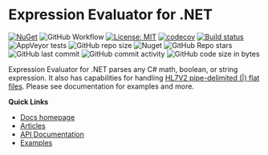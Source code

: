 # Expression Evaluator for .NET

[![NuGet](https://img.shields.io/nuget/v/ExpressionEvaluatorForDotNet.svg)](https://www.nuget.org/packages/ExpressionEvaluatorForDotNet/) ![GitHub Workflow](https://github.com/joemoceri/expression-evaluator-dotnet/actions/workflows/dotnet.yml/badge.svg) [![License: MIT](https://img.shields.io/badge/License-MIT-yellow.svg)](https://opensource.org/licenses/MIT) [![codecov](https://codecov.io/gh/joemoceri/expression-evaluator-dotnet/branch/main/graph/badge.svg)](https://codecov.io/gh/joemoceri/expression-evaluator-dotnet) [![Build status](https://ci.appveyor.com/api/projects/status/i2in9jjivnh3oq43?svg=true)](https://ci.appveyor.com/project/joemoceri/expression-evaluator-dotnet) ![AppVeyor tests](https://img.shields.io/appveyor/tests/joemoceri/expression-evaluator-dotnet) ![GitHub repo size](https://img.shields.io/github/repo-size/joemoceri/expression-evaluator-dotnet) ![Nuget](https://img.shields.io/nuget/dt/ExpressionEvaluatorForDotNet) ![GitHub Repo stars](https://img.shields.io/github/stars/joemoceri/expression-evaluator-dotnet?style=social) ![GitHub last commit](https://img.shields.io/github/last-commit/joemoceri/expression-evaluator-dotnet) ![GitHub commit activity](https://img.shields.io/github/commit-activity/m/joemoceri/expression-evaluator-dotnet) ![GitHub code size in bytes](https://img.shields.io/github/languages/code-size/joemoceri/expression-evaluator-dotnet)

Expression Evaluator for .NET parses any C# math, boolean, or string expression. It also has capabilities for handling [HL7V2 pipe-delimited (|) flat files](https://en.wikipedia.org/wiki/Health_Level_Seven_International). Please see documentation for examples and more.

**Quick Links**
- [Docs homepage](https://joemoceri.github.io/expression-evaluator-dotnet/)
- [Articles](https://joemoceri.github.io/expression-evaluator-dotnet/articles/Installation.html)
- [API Documentation](https://joemoceri.github.io/expression-evaluator-dotnet/api/index.html)
- [Examples](https://joemoceri.github.io/expression-evaluator-dotnet/articles/Examples.html)
